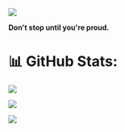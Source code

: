 [![](https://visitcount.itsvg.in/api?id=Pinchattaporn&icon=9&color=10)](https://visitcount.itsvg.in)

<!-- Proudly created with GPRM ( https://gprm.itsvg.in ) -->





                       
**Don't stop until you're proud.**




# 📊 GitHub Stats:
![](https://github-readme-stats.vercel.app/api?username=Pinchattaporn&theme=radical&hide_border=false&include_all_commits=true&count_private=true)<br/>

![](https://github-readme-streak-stats.herokuapp.com/?user=Pinchattaporn&theme=radical&hide_border=false)<br/>

![](https://github-readme-stats.vercel.app/api/top-langs/?username=Pinchattaporn&theme=radical&hide_border=false&include_all_commits=true&count_private=true&layout=compact)

